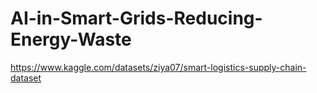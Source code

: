 # AI-in-Smart-Grids-Reducing-Energy-Waste

https://www.kaggle.com/datasets/ziya07/smart-logistics-supply-chain-dataset
